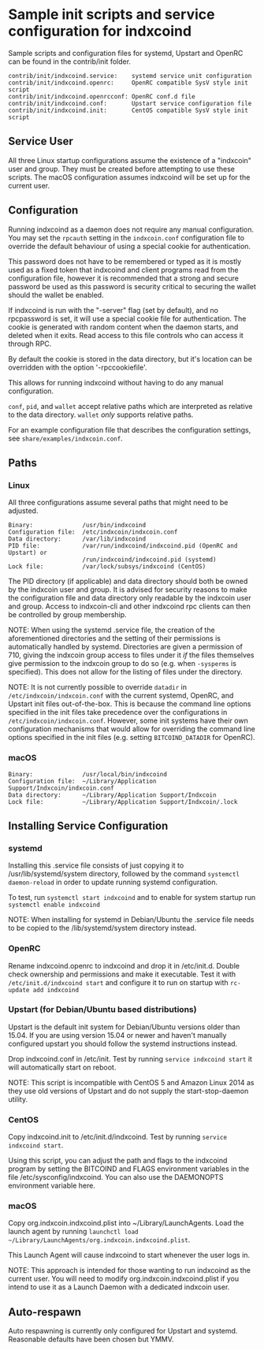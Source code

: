 Sample init scripts and service configuration for indxcoind
==========================================================

Sample scripts and configuration files for systemd, Upstart and OpenRC
can be found in the contrib/init folder.

    contrib/init/indxcoind.service:    systemd service unit configuration
    contrib/init/indxcoind.openrc:     OpenRC compatible SysV style init script
    contrib/init/indxcoind.openrcconf: OpenRC conf.d file
    contrib/init/indxcoind.conf:       Upstart service configuration file
    contrib/init/indxcoind.init:       CentOS compatible SysV style init script

Service User
---------------------------------

All three Linux startup configurations assume the existence of a "indxcoin" user
and group.  They must be created before attempting to use these scripts.
The macOS configuration assumes indxcoind will be set up for the current user.

Configuration
---------------------------------

Running indxcoind as a daemon does not require any manual configuration. You may
set the `rpcauth` setting in the `indxcoin.conf` configuration file to override
the default behaviour of using a special cookie for authentication.

This password does not have to be remembered or typed as it is mostly used
as a fixed token that indxcoind and client programs read from the configuration
file, however it is recommended that a strong and secure password be used
as this password is security critical to securing the wallet should the
wallet be enabled.

If indxcoind is run with the "-server" flag (set by default), and no rpcpassword is set,
it will use a special cookie file for authentication. The cookie is generated with random
content when the daemon starts, and deleted when it exits. Read access to this file
controls who can access it through RPC.

By default the cookie is stored in the data directory, but it's location can be overridden
with the option '-rpccookiefile'.

This allows for running indxcoind without having to do any manual configuration.

`conf`, `pid`, and `wallet` accept relative paths which are interpreted as
relative to the data directory. `wallet` *only* supports relative paths.

For an example configuration file that describes the configuration settings,
see `share/examples/indxcoin.conf`.

Paths
---------------------------------

### Linux

All three configurations assume several paths that might need to be adjusted.

    Binary:              /usr/bin/indxcoind
    Configuration file:  /etc/indxcoin/indxcoin.conf
    Data directory:      /var/lib/indxcoind
    PID file:            /var/run/indxcoind/indxcoind.pid (OpenRC and Upstart) or
                         /run/indxcoind/indxcoind.pid (systemd)
    Lock file:           /var/lock/subsys/indxcoind (CentOS)

The PID directory (if applicable) and data directory should both be owned by the
indxcoin user and group. It is advised for security reasons to make the
configuration file and data directory only readable by the indxcoin user and
group. Access to indxcoin-cli and other indxcoind rpc clients can then be
controlled by group membership.

NOTE: When using the systemd .service file, the creation of the aforementioned
directories and the setting of their permissions is automatically handled by
systemd. Directories are given a permission of 710, giving the indxcoin group
access to files under it _if_ the files themselves give permission to the
indxcoin group to do so (e.g. when `-sysperms` is specified). This does not allow
for the listing of files under the directory.

NOTE: It is not currently possible to override `datadir` in
`/etc/indxcoin/indxcoin.conf` with the current systemd, OpenRC, and Upstart init
files out-of-the-box. This is because the command line options specified in the
init files take precedence over the configurations in
`/etc/indxcoin/indxcoin.conf`. However, some init systems have their own
configuration mechanisms that would allow for overriding the command line
options specified in the init files (e.g. setting `BITCOIND_DATADIR` for
OpenRC).

### macOS

    Binary:              /usr/local/bin/indxcoind
    Configuration file:  ~/Library/Application Support/Indxcoin/indxcoin.conf
    Data directory:      ~/Library/Application Support/Indxcoin
    Lock file:           ~/Library/Application Support/Indxcoin/.lock

Installing Service Configuration
-----------------------------------

### systemd

Installing this .service file consists of just copying it to
/usr/lib/systemd/system directory, followed by the command
`systemctl daemon-reload` in order to update running systemd configuration.

To test, run `systemctl start indxcoind` and to enable for system startup run
`systemctl enable indxcoind`

NOTE: When installing for systemd in Debian/Ubuntu the .service file needs to be copied to the /lib/systemd/system directory instead.

### OpenRC

Rename indxcoind.openrc to indxcoind and drop it in /etc/init.d.  Double
check ownership and permissions and make it executable.  Test it with
`/etc/init.d/indxcoind start` and configure it to run on startup with
`rc-update add indxcoind`

### Upstart (for Debian/Ubuntu based distributions)

Upstart is the default init system for Debian/Ubuntu versions older than 15.04. If you are using version 15.04 or newer and haven't manually configured upstart you should follow the systemd instructions instead.

Drop indxcoind.conf in /etc/init.  Test by running `service indxcoind start`
it will automatically start on reboot.

NOTE: This script is incompatible with CentOS 5 and Amazon Linux 2014 as they
use old versions of Upstart and do not supply the start-stop-daemon utility.

### CentOS

Copy indxcoind.init to /etc/init.d/indxcoind. Test by running `service indxcoind start`.

Using this script, you can adjust the path and flags to the indxcoind program by
setting the BITCOIND and FLAGS environment variables in the file
/etc/sysconfig/indxcoind. You can also use the DAEMONOPTS environment variable here.

### macOS

Copy org.indxcoin.indxcoind.plist into ~/Library/LaunchAgents. Load the launch agent by
running `launchctl load ~/Library/LaunchAgents/org.indxcoin.indxcoind.plist`.

This Launch Agent will cause indxcoind to start whenever the user logs in.

NOTE: This approach is intended for those wanting to run indxcoind as the current user.
You will need to modify org.indxcoin.indxcoind.plist if you intend to use it as a
Launch Daemon with a dedicated indxcoin user.

Auto-respawn
-----------------------------------

Auto respawning is currently only configured for Upstart and systemd.
Reasonable defaults have been chosen but YMMV.
